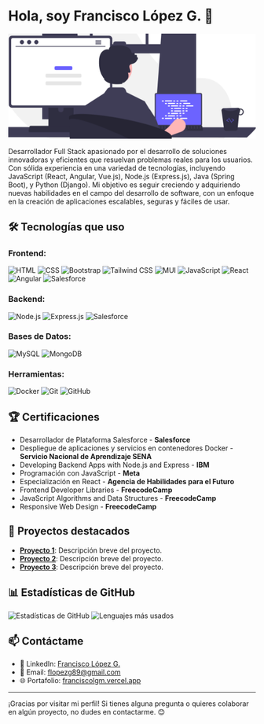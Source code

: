 # Hola, soy Francisco López G. 👋

![Banner](https://raw.githubusercontent.com/FranciscoLGM/FranciscoLGM/main/banner.png)

Desarrollador Full Stack apasionado por el desarrollo de soluciones innovadoras y eficientes que resuelvan problemas reales para los usuarios. Con sólida experiencia en una variedad de tecnologías, incluyendo JavaScript (React, Angular, Vue.js), Node.js (Express.js), Java (Spring Boot), y Python (Django). Mi objetivo es seguir creciendo y adquiriendo nuevas habilidades en el campo del desarrollo de software, con un enfoque en la creación de aplicaciones escalables, seguras y fáciles de usar.

## 🛠️ Tecnologías que uso

### **Frontend**:  
![HTML](https://img.shields.io/badge/HTML-E34F26?logo=html5&logoColor=white)
![CSS](https://img.shields.io/badge/CSS-1572B6?logo=css3&logoColor=white)
![Bootstrap](https://img.shields.io/badge/Bootstrap-7952B3?logo=bootstrap&logoColor=white)
![Tailwind CSS](https://img.shields.io/badge/Tailwind_CSS-06B6D4?logo=tailwind-css&logoColor=white)
![MUI](https://img.shields.io/badge/MUI-007FFF?logo=mui&logoColor=white)
![JavaScript](https://img.shields.io/badge/-JavaScript-F7DF1E?logo=javascript&logoColor=black)
![React](https://img.shields.io/badge/-React-61DAFB?logo=react&logoColor=black)
![Angular](https://img.shields.io/badge/-Angular-DD0031?logo=angular&logoColor=white)
![Salesforce](https://img.shields.io/badge/Salesforce-00A1E0?logo=salesforce&logoColor=white)
### **Backend**:  
![Node.js](https://img.shields.io/badge/-Node.js-339933?logo=node.js&logoColor=white)
![Express.js](https://img.shields.io/badge/-Express.js-000000?logo=express&logoColor=white)
![Salesforce](https://img.shields.io/badge/Salesforce-00A1E0?logo=salesforce&logoColor=white)
### **Bases de Datos**:  
![MySQL](https://img.shields.io/badge/-MySQL-4479A1?logo=mysql&logoColor=white)
![MongoDB](https://img.shields.io/badge/-MongoDB-47A248?logo=mongodb&logoColor=white)
### **Herramientas**:  
![Docker](https://img.shields.io/badge/-Docker-2496ED?logo=docker&logoColor=white)
![Git](https://img.shields.io/badge/-Git-F05032?logo=git&logoColor=white)
![GitHub](https://img.shields.io/badge/-GitHub-181717?logo=github&logoColor=white)

## 🏆 Certificaciones

- Desarrollador de Plataforma Salesforce - **Salesforce**
- Despliegue de aplicaciones y servicios en contenedores Docker - **Servicio Nacional de Aprendizaje SENA**
- Developing Backend Apps with Node.js and Express - **IBM**
- Programación con JavaScript - **Meta**
- Especialización en React - **Agencia de Habilidades para el Futuro**
- Frontend Developer Libraries - **FreecodeCamp**
- JavaScript Algorithms and Data Structures - **FreecodeCamp**
- Responsive Web Design - **FreecodeCamp** 

## 📂 Proyectos destacados

- **[Proyecto 1](https://github.com/tuusuario/proyecto1)**: Descripción breve del proyecto.
- **[Proyecto 2](https://github.com/tuusuario/proyecto2)**: Descripción breve del proyecto.
- **[Proyecto 3](https://github.com/tuusuario/proyecto3)**: Descripción breve del proyecto.

## 📊 Estadísticas de GitHub

![Estadísticas de GitHub](https://github-readme-stats.vercel.app/api?username=FranciscoLGM&show_icons=true&theme=dark)
![Lenguajes más usados](https://github-readme-stats.vercel.app/api/top-langs/?username=FranciscoLGM&layout=compact&theme=dark)

## 📫 Contáctame

- 💼 LinkedIn: [Francisco López G.](https://linkedin.com/in/francisco-lopez-garciamayorga)
- 📧 Email: flopezg89@gmail.com
- 🌐 Portafolio: [franciscolgm.vercel.app](https://franciscolgm.vercel.app)

---

¡Gracias por visitar mi perfil! Si tienes alguna pregunta o quieres colaborar en algún proyecto, no dudes en contactarme. 😊
